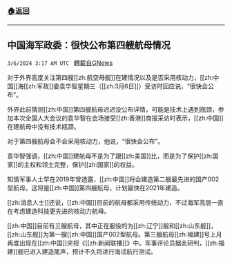###  [:house:返回](README.md)
---


## 中国海军政委：很快公布第四艘航母情况
`3/6/2024 3:17 AM UTC ` [轉載自GNews](https://gnews.org/articles/2369056)

对于外界高度关注第四艘[[zh:航空母舰]]在建情况以及是否采用核动力，[[zh:中国]]海[[zh:军政]]委袁华智星期三（[[zh:3月6日]]）受访时回应说，“很快会公布”。

外界此前猜测[[zh:中国]]第四艘航母迟迟没公布详情，可能是技术上遇到瓶颈，参加本次全国人大会议的袁华智在会场接受[[zh:香港]]商报采访时表示，[[zh:中国]]在建航母中没有技术瓶颈。

对于第四艘航母会不会采用核动力，他说，“很快会公布”。

袁华智强调，[[zh:中国]]建航母不是为了跟[[zh:美国]]比，而是为了保护[[zh:国家]]的主权和领土完整，保护[[zh:国家]]的权益。

知情军事人士早在2019年曾透露，[[zh:中国]]将会建造第二艘最先进的国产002型航母。这将是[[zh:中国]]第四艘航母，计划最快在2021年建造。

[[zh:消息人士]]还说，[[zh:中国]]目前的航母都采用传统动力，不过海军高层一直在考虑建造科技更先进的核动力航母。

[[zh:中国]]目前有三艘航母，其中正在服役的为[[zh:辽宁]]舰和[[zh:山东舰]]，[[zh:山东舰]]为第一艘[[zh:中国]]国产002型航母。第三艘航母[[zh:福建]]号上月再度出现在[[zh:中国]]央视《[[zh:新闻联播]]》中。军事评论员据此研判，[[zh:福建]]舰已进入建造尾声，预计不久将进行海试航行测试。
